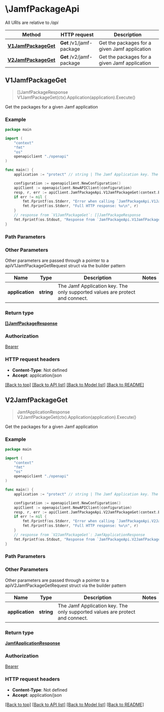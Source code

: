 # \JamfPackageApi

All URIs are relative to */api*

Method | HTTP request | Description
------------- | ------------- | -------------
[**V1JamfPackageGet**](JamfPackageApi.md#V1JamfPackageGet) | **Get** /v1/jamf-package | Get the packages for a given Jamf application 
[**V2JamfPackageGet**](JamfPackageApi.md#V2JamfPackageGet) | **Get** /v2/jamf-package | Get the packages for a given Jamf application 



## V1JamfPackageGet

> []JamfPackageResponse V1JamfPackageGet(ctx).Application(application).Execute()

Get the packages for a given Jamf application 



### Example

```go
package main

import (
    "context"
    "fmt"
    "os"
    openapiclient "./openapi"
)

func main() {
    application := "protect" // string | The Jamf Application key. The only supported values are protect and connect.

    configuration := openapiclient.NewConfiguration()
    apiClient := openapiclient.NewAPIClient(configuration)
    resp, r, err := apiClient.JamfPackageApi.V1JamfPackageGet(context.Background()).Application(application).Execute()
    if err != nil {
        fmt.Fprintf(os.Stderr, "Error when calling `JamfPackageApi.V1JamfPackageGet``: %v\n", err)
        fmt.Fprintf(os.Stderr, "Full HTTP response: %v\n", r)
    }
    // response from `V1JamfPackageGet`: []JamfPackageResponse
    fmt.Fprintf(os.Stdout, "Response from `JamfPackageApi.V1JamfPackageGet`: %v\n", resp)
}
```

### Path Parameters



### Other Parameters

Other parameters are passed through a pointer to a apiV1JamfPackageGetRequest struct via the builder pattern


Name | Type | Description  | Notes
------------- | ------------- | ------------- | -------------
 **application** | **string** | The Jamf Application key. The only supported values are protect and connect. | 

### Return type

[**[]JamfPackageResponse**](JamfPackageResponse.md)

### Authorization

[Bearer](../README.md#Bearer)

### HTTP request headers

- **Content-Type**: Not defined
- **Accept**: application/json

[[Back to top]](#) [[Back to API list]](../README.md#documentation-for-api-endpoints)
[[Back to Model list]](../README.md#documentation-for-models)
[[Back to README]](../README.md)


## V2JamfPackageGet

> JamfApplicationResponse V2JamfPackageGet(ctx).Application(application).Execute()

Get the packages for a given Jamf application 



### Example

```go
package main

import (
    "context"
    "fmt"
    "os"
    openapiclient "./openapi"
)

func main() {
    application := "protect" // string | The Jamf Application key. The only supported values are protect and connect.

    configuration := openapiclient.NewConfiguration()
    apiClient := openapiclient.NewAPIClient(configuration)
    resp, r, err := apiClient.JamfPackageApi.V2JamfPackageGet(context.Background()).Application(application).Execute()
    if err != nil {
        fmt.Fprintf(os.Stderr, "Error when calling `JamfPackageApi.V2JamfPackageGet``: %v\n", err)
        fmt.Fprintf(os.Stderr, "Full HTTP response: %v\n", r)
    }
    // response from `V2JamfPackageGet`: JamfApplicationResponse
    fmt.Fprintf(os.Stdout, "Response from `JamfPackageApi.V2JamfPackageGet`: %v\n", resp)
}
```

### Path Parameters



### Other Parameters

Other parameters are passed through a pointer to a apiV2JamfPackageGetRequest struct via the builder pattern


Name | Type | Description  | Notes
------------- | ------------- | ------------- | -------------
 **application** | **string** | The Jamf Application key. The only supported values are protect and connect. | 

### Return type

[**JamfApplicationResponse**](JamfApplicationResponse.md)

### Authorization

[Bearer](../README.md#Bearer)

### HTTP request headers

- **Content-Type**: Not defined
- **Accept**: application/json

[[Back to top]](#) [[Back to API list]](../README.md#documentation-for-api-endpoints)
[[Back to Model list]](../README.md#documentation-for-models)
[[Back to README]](../README.md)

